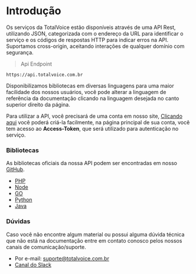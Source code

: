 # Introdução

Os serviços da TotalVoice estão disponíveis através de uma API Rest, utilizando JSON, categorizada com o endereço da URL para identificar o serviço e
os códigos de respostas HTTP para indicar erros na API. Suportamos cross-origin, aceitando interações de qualquer domínio com segurança.

> Api Endpoint

```all
https://api.totalvoice.com.br
```

Disponibilizamos bibliotecas em diversas linguagens para uma maior facilidade dos nossos usuários, você pode alterar a linguagem de referência
da documentação clicando na linguagem desejada no canto superior direito da página.

Para utilizar a API, você precisará de uma conta em nosso site, <a href="https://www.totalvoice.com.br/signup.php" target="_blank">Clicando aqui</a>
você poderá criá-la facilmente, na página principal de sua conta, você tem acesso ao **Access-Token**, que será utilizado para autenticação no serviço.

### Bibliotecas
As bibliotecas oficiais da nossa API podem ser encontradas em nosso [GitHub](https://github.com/totalvoice).

- [PHP](https://github.com/totalvoice/totalvoice-php)
- [Node](https://github.com/totalvoice/totalvoice-node)
- [GO](https://github.com/totalvoice/totalvoice-go)
- [Python](https://github.com/totalvoice/totalvoice-python)
- [Java](https://github.com/totalvoice/totalvoice-java)

### Dúvidas

Caso você não encontre algum material ou possui alguma dúvida técnica que não está na documentação entre em contato conosco
pelos nossos canais de comunicação/suporte.

 - Por e-mail: suporte@totalvoice.com.br
 - [Canal do Slack](https://totalvoice.herokuapp.com)